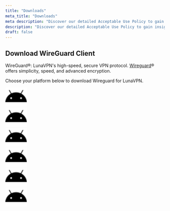 ```yaml
---
title: "Downloads"
meta_title: "Downloads"
meta description: "Discover our detailed Acceptable Use Policy to gain insight into how we safeguard your personal data and guarantee your online privacy. Explore the types of information we collect, its purpose, and your rights concerning your data."
description: "Discover our detailed Acceptable Use Policy to gain insight into how we safeguard your personal data and guarantee your online privacy. Explore the types of information we collect, its purpose, and your rights concerning your data."
draft: false
---
```


## Download WireGuard Client

WireGuard&reg;: LunaVPN's high-speed, secure VPN protocol. <a href="https://www.wireguard.com/" target="_blank">Wireguard</a>&reg; offers simplicity, speed, and advanced encryption.

Choose your platform below to download Wireguard for LunaVPN.

<div class="grid grid-cols-1 sm:grid-cols-2 md:grid-cols-3 lg:grid-cols-6 gap-4">
    <div class="p-4 bg-gray-0 text-center"><img src="https://raw.githubusercontent.com/repasscloud/lunavpn-www/custom-css/app/assets/images/fa-icons/android.svg" alt="Description" style="height: 60px;"></div>
    <div class="p-4 bg-gray-0 text-center"><img src="https://raw.githubusercontent.com/repasscloud/lunavpn-www/custom-css/app/assets/images/fa-icons/android.svg" alt="Description" style="height: 60px;"></div>
    <div class="p-4 bg-gray-0 text-center"><img src="https://raw.githubusercontent.com/repasscloud/lunavpn-www/custom-css/app/assets/images/fa-icons/android.svg" alt="Description" style="height: 60px;"></div>
    <div class="p-4 bg-gray-0 text-center"><img src="https://raw.githubusercontent.com/repasscloud/lunavpn-www/custom-css/app/assets/images/fa-icons/android.svg" alt="Description" style="height: 60px;"></div>
    <div class="p-4 bg-gray-0 text-center"><img src="https://raw.githubusercontent.com/repasscloud/lunavpn-www/custom-css/app/assets/images/fa-icons/android.svg" alt="Description" style="height: 60px;"></div>
    <div class="p-4 bg-gray-0 text-center"><img src="https://raw.githubusercontent.com/repasscloud/lunavpn-www/custom-css/app/assets/images/fa-icons/android.svg" alt="Description" style="height: 60px;"></div>
</div>

